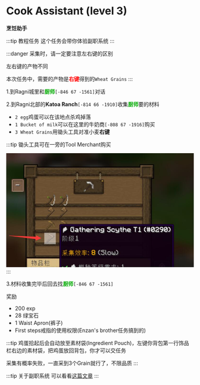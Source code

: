 # Cook Assistant (level 3)
**烹饪助手**
  
:::tip 教程任务
这个任务会带你体验副职系统
:::

:::danger
采集时，请一定要注意左右键的区别

左右键的产物不同

本次任务中，需要的产物是<font color='red'>**右键**</font>得到的`Wheat Grains`
:::

1.到Ragni城里和<font color=00AA00>**厨师**</font>`[-846 67 -1561]`对话

2.到Ragni北部的**Katoa Ranch**`[-814 66 -1910]`收集<font color=00AA00>**厨师**</font>要的材料

   + `2 egg`鸡蛋可以在该地点杀鸡掉落
   + `1 Bucket of milk`可以在这里的牛奶商`[-808 67 -1916]`购买   
   + `3 Wheat Grains`用锄头工具对准小麦**右键**

:::tip
锄头工具可在一旁的Tool Merchant购买

![](/assets/img/lvl4-1.jpg)
:::


3.材料收集完毕后回去找<font color=00AA00>**厨师**</font>`[-846 67 -1561]`

奖励  

+ 200 exp
+ 28 绿宝石
+ 1 Waist Apron(裤子)
+ First steps戒指的使用权限(Enzan's brother任务搞到的)

:::tip
鸡蛋拾起后会自动放至素材袋(Ingredient Pouch)，左键你背包第一行饰品栏右边的素材袋，把鸡蛋放回背包，你才可以交任务

采集有概率失败，一直采到3个Grain就行了，不限品质
:::

:::tip 关于副职系统
可以看看[这篇文章](/WynncraftCNguide/guide/profession.html)
:::